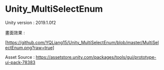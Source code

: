 # Unity_MultiSelectEnum

Unity version : 2019.1.0f2

畫面效果 :

[https://github.com/YQLiang15/Unity_MultiSelectEnum/blob/master/MultiSelectEnum.png?raw=true]

Asset Source : https://assetstore.unity.com/packages/tools/gui/prototype-ui-pack-78383
